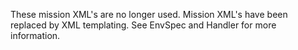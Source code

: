 These mission XML's are no longer used.
Mission XML's have been replaced by XML templating. See EnvSpec and Handler for more information.